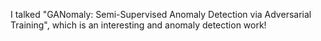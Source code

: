 I talked "GANomaly: Semi-Supervised Anomaly Detection via Adversarial Training", which is an interesting and anomaly detection work!

